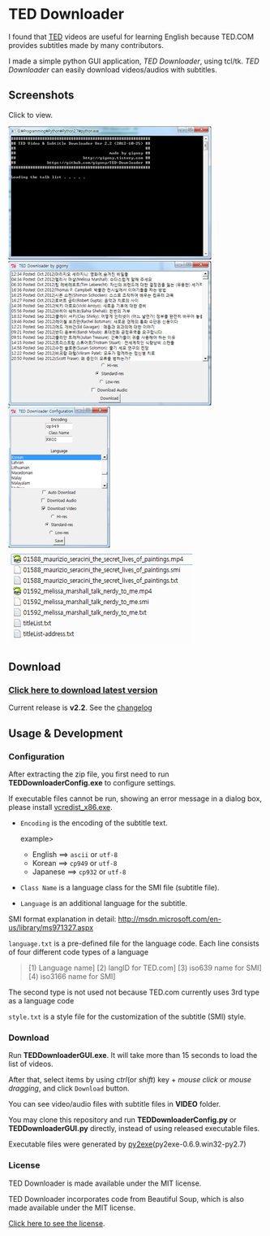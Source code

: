 TED Downloader
==============

I found that [TED](http://www.ted.com) videos are useful for learning English because 
TED.COM provides subtitles made by many contributors.

I made a simple python GUI application, *TED Downloader*, using tcl/tk.
*TED Downloader* can easily download videos/audios with subtitles.

Screenshots
-----------
Click to view.

[![ConsoleLog](https://github.com/gigony/TED-Downloader/raw/master/screenshots/ConsoleLog_th.png)](https://github.com/gigony/TED-Downloader/raw/master/screenshots/ConsoleLog.png)
[![TEDDownloader GUI](https://github.com/gigony/TED-Downloader/raw/master/screenshots/TEDDownloaderGUI_th.png)](https://github.com/gigony/TED-Downloader/raw/master/screenshots/TEDDownloaderGUI.png)
[![TedDownloader Configuration](https://github.com/gigony/TED-Downloader/raw/master/screenshots/TEDDownloaderConfig_th.png)](https://github.com/gigony/TED-Downloader/raw/master/screenshots/TEDDownloaderConfig.png)
[![TedDownloader Configuration](https://github.com/gigony/TED-Downloader/raw/master/screenshots/FileList.png)](https://github.com/gigony/TED-Downloader/raw/master/screenshots/FileList.png)


Download
--------

### [Click here to download latest version](https://github.com/gigony/TED-Downloader/raw/master/releaseFiles/TEDDownloader_ver2.3.zip)

Current release is **v2.2**. See the [changelog]



Usage & Development
-------------------

### Configuration

After extracting the zip file, you first need to run **TEDDownloaderConfig.exe** to configure settings.

If executable files cannot be run, showing an error message in a dialog box, please install [vcredist_x86.exe](http://gigony.tistory.com/attachment/cfile2.uf@147C21264CEC9CDA28F7D8.exe).

- `Encoding` is the encoding of the subtitle text.

  example>
    - English  ==> `ascii` or `utf-8`
    - Korean   ==> `cp949` or `utf-8`
    - Japanese ==> `cp932` or `utf-8`
    
- `Class Name` is a language class for the SMI file (subtitle file).   

- `Language` is an additional language for the subtitle.  

SMI format explanation in detail: http://msdn.microsoft.com/en-us/library/ms971327.aspx

`language.txt` is a pre-defined file for the language code.
Each line consists of four different code types of a language
> \[1\) Language name\]    \[2\) langID for TED.com\]    \[3\) iso639 name for SMI\]    \[4\) iso3166 name for SMI\]

The second type is not used not because TED.com currently uses 3rd type as a language code

`style.txt` is a style file for the customization of the subtitle (SMI) style.
  

### Download

Run **TEDDownloaderGUI.exe**.
It will take more than 15 seconds to load the list of videos.

After that, select items by using *ctrl*(or *shift*) key + *mouse click* or *mouse dragging*, and click `Download` button.

You can see video/audio files with subtitle files in **VIDEO** folder.

You may clone this repository and run **TEDDownloaderConfig.py** or **TEDDownloaderGUI.py** directly, instead of using released executable files.

Executable files were generated by [py2exe](http://sourceforge.net/projects/py2exe/files/py2exe/0.6.9/)\(py2exe-0.6.9.win32-py2.7\)

### License

TED Downloader is made available under the MIT license.

TED Downloader incorporates code from Beautiful Soup, which is also made available under the MIT license.

[Click here to see the license](https://github.com/gigony/TED-Downloader/blob/master/LICENSE.txt). 



[changelog]: https://github.com/gigony/TED-Downloader/blob/master/CHANGELOG.md






